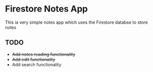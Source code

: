 # Firestore Notes App

This ia very simple notes app which uses the Firestore databse to store notes

## TODO

* ~~Add notes reading functionality~~
* ~~Add edit functionality~~
* Add search functionality
